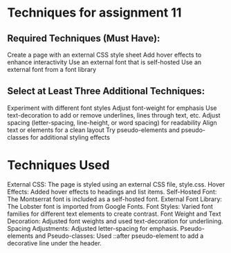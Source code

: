 #  Techniques for assignment 11
## Required Techniques (Must Have):

Create a page with an external CSS style sheet
Add hover effects to enhance interactivity
Use an external font that is self-hosted
Use an external font from a font library

## Select at Least Three Additional Techniques:

Experiment with different font styles
Adjust font-weight for emphasis
Use text-decoration to add or remove underlines, lines through text, etc.
Adjust spacing (letter-spacing, line-height, or word spacing) for readability
Align text or elements for a clean layout
Try pseudo-elements and pseudo-classes for additional styling effects

# Techniques Used
External CSS: The page is styled using an external CSS file, style.css.
Hover Effects: Added hover effects to headings and list items.
Self-Hosted Font: The Montserrat font is included as a self-hosted font.
External Font Library: The Lobster font is imported from Google Fonts.
Font Styles: Varied font families for different text elements to create contrast.
Font Weight and Text Decoration: Adjusted font weights and used text-decoration for underlining.
Spacing Adjustments: Adjusted letter-spacing for emphasis.
Pseudo-elements and Pseudo-classes: Used ::after pseudo-element to add a decorative line under the header.